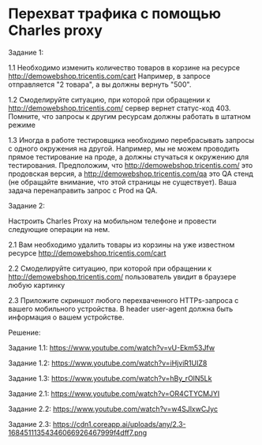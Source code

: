 # Перехват трафика с помощью Charles proxy

Задание 1: 

1.1 Необходимо изменить количество товаров в корзине на ресурсе http://demowebshop.tricentis.com/cart Например, в запросе отправляется "2 товара", а вы должны вернуть "500".

1.2 Смоделируйте ситуацию, при которой при обращении к http://demowebshop.tricentis.com/ сервер вернет статус-код 403. Помните, что запросы к другим ресурсам должны работать в штатном режиме

1.3 Иногда в работе тестировщика необходимо перебрасывать запросы с одного окружения на другой. Например, мы не можем проводить прямое тестирование на проде, а должны стучаться к окружению для тестирования. Предположим, что http://demowebshop.tricentis.com/ это продовская версия, а http://demowebshop.tricentis.com/qa это QA стенд (не обращайте внимание, что этой страницы не существует). Ваша задача перенаправить запрос с Prod на QA.

Задание 2:

Настроить  Charles Proxy на мобильном телефоне и провести следующие операции на нем.

2.1 Вам необходимо удалить товары из корзины на уже известном ресурсе http://demowebshop.tricentis.com/cart

2.2 Смоделируйте ситуацию, при которой при обращении к http://demowebshop.tricentis.com/ пользователь увидит в браузере любую картинку

2.3 Приложите скриншот любого перехваченного HTTPs-запроса с вашего мобильного устройства. В header user-agent должна быть информация о вашем устройстве.

Решение: 

Задание 1.1: https://www.youtube.com/watch?v=vU-Ekm53Jfw

Задание 1.2: https://www.youtube.com/watch?v=iHjviR1UIZ8

Задание 1.3: https://www.youtube.com/watch?v=hBy_rOlN5Lk

Задание 2.1: https://www.youtube.com/watch?v=OR4CTYCMJYI

Задание 2.2: https://www.youtube.com/watch?v=w4SJlxwCJyc

Задание 2.3: https://cdn1.coreapp.ai/uploads/any/2.3-16845111354346066926467999f4dff7.png
